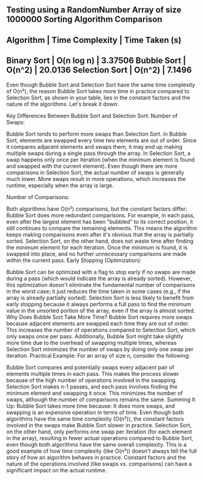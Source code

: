 Testing using a RandomNumber Array of size 1000000
Sorting Algorithm Comparison
--------------------------------------------------------
Algorithm        | Time Complexity   | Time Taken (s)
--------------------------------------------------------
Binary Sort      | O(n log n)        | 3.37506
Bubble Sort      | O(n^2)            | 20.0136
Selection Sort   | O(n^2)            | 7.1496
--------------------------------------------------------

Even though Bubble Sort and Selection Sort have the same time complexity of O(n²), the reason Bubble Sort takes more time in practice compared to Selection Sort, as shown in your table, lies in the constant factors and the nature of the algorithms. Let's break it down:

Key Differences Between Bubble Sort and Selection Sort:
Number of Swaps:

Bubble Sort tends to perform more swaps than Selection Sort.
In Bubble Sort, elements are swapped every time two elements are out of order. Since it compares adjacent elements and swaps them, it may end up making multiple swaps during a single pass through the array.
In Selection Sort, a swap happens only once per iteration (when the minimum element is found and swapped with the current element). Even though there are more comparisons in Selection Sort, the actual number of swaps is generally much lower.
More swaps result in more operations, which increases the runtime, especially when the array is large.

Number of Comparisons:

Both algorithms have O(n²) comparisons, but the constant factors differ:
Bubble Sort does more redundant comparisons. For example, in each pass, even after the largest element has been "bubbled" to its correct position, it still continues to compare the remaining elements. This means the algorithm keeps making comparisons even after it's obvious that the array is partially sorted.
Selection Sort, on the other hand, does not waste time after finding the minimum element for each iteration. Once the minimum is found, it is swapped into place, and no further unnecessary comparisons are made within the current pass.
Early Stopping (Optimization):

Bubble Sort can be optimized with a flag to stop early if no swaps are made during a pass (which would indicate the array is already sorted). However, this optimization doesn't eliminate the fundamental number of comparisons in the worst case; it just reduces the time taken in some cases (e.g., if the array is already partially sorted).
Selection Sort is less likely to benefit from early stopping because it always performs a full pass to find the minimum value in the unsorted portion of the array, even if the array is almost sorted.
Why Does Bubble Sort Take More Time?
Bubble Sort requires more swaps because adjacent elements are swapped each time they are out of order. This increases the number of operations compared to Selection Sort, which only swaps once per pass.
Additionally, Bubble Sort might take slightly more time due to the overhead of swapping multiple times, whereas Selection Sort minimizes the number of swaps by doing only one swap per iteration.
Practical Example:
For an array of size n, consider the following:

Bubble Sort compares and potentially swaps every adjacent pair of elements multiple times in each pass. This makes the process slower because of the high number of operations involved in the swapping.
Selection Sort makes n-1 passes, and each pass involves finding the minimum element and swapping it once. This minimizes the number of swaps, although the number of comparisons remains the same.
Summing It Up:
Bubble Sort takes more time because:
It does more swaps, and swapping is an expensive operation in terms of time.
Even though both algorithms have the same time complexity (O(n²)), the constant factors involved in the swaps make Bubble Sort slower in practice.
Selection Sort, on the other hand, only performs one swap per iteration (for each element in the array), resulting in fewer actual operations compared to Bubble Sort, even though both algorithms have the same overall complexity.
This is a good example of how time complexity (like O(n²)) doesn't always tell the full story of how an algorithm behaves in practice. Constant factors and the nature of the operations involved (like swaps vs. comparisons) can have a significant impact on the actual runtime.
